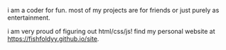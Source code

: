 i am a coder for fun. most of my projects are for friends or just purely as entertainment.
<div></div>
i am very proud of figuring out html/css/js! find my personal website at <a href=https://fishfoldyy.github.io/site/>https://fishfoldyy.github.io/site</a>.
